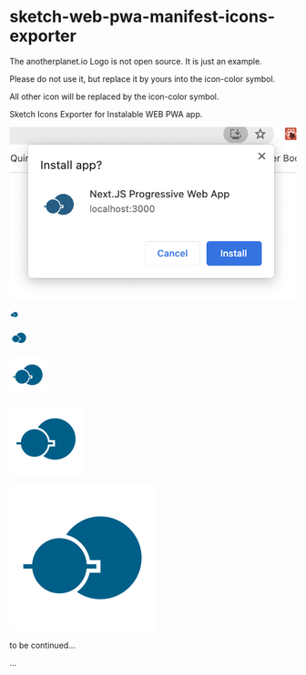 # sketch-web-pwa-manifest-icons-exporter

The anotherplanet.io Logo is not open source.
It is just an example.

Please do not use it, but replace it by yours into the icon-color symbol.

All other icon will be replaced by the icon-color symbol.

Sketch Icons Exporter for Instalable WEB PWA app.

![Install app?](./images/install-app.png)

![16x16 icons](./dist/icons/icon-16x16.png)

![32x32 icons](./dist/icons/icon-32x32.png)

![64x64 icons](./dist/icons/icon-64x64.png)

![128x128 icons](./dist/icons/icon-128x128.png)

![256x256 icons](./dist/icons/icon-256x256.png)

to be continued...

…
